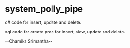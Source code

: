 # system_polly_pipe

c# code for insert, update and delete.

sql code for create proc for insert, view, update and delete.

--Chamika Srimantha--
